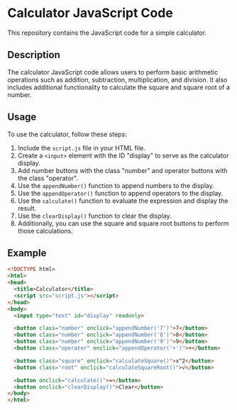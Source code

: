 # Calculator JavaScript Code

This repository contains the JavaScript code for a simple calculator.

## Description

The calculator JavaScript code allows users to perform basic arithmetic operations such as addition, subtraction, multiplication, and division. It also includes additional functionality to calculate the square and square root of a number.

## Usage

To use the calculator, follow these steps:

1. Include the `script.js` file in your HTML file.
2. Create a `<input>` element with the ID "display" to serve as the calculator display.
3. Add number buttons with the class "number" and operator buttons with the class "operator".
4. Use the `appendNumber()` function to append numbers to the display.
5. Use the `appendOperator()` function to append operators to the display.
6. Use the `calculate()` function to evaluate the expression and display the result.
7. Use the `clearDisplay()` function to clear the display.
8. Additionally, you can use the square and square root buttons to perform those calculations.

## Example

```html
<!DOCTYPE html>
<html>
<head>
  <title>Calculator</title>
  <script src="script.js"></script>
</head>
<body>
  <input type="text" id="display" readonly>

  <button class="number" onclick="appendNumber('7')">7</button>
  <button class="number" onclick="appendNumber('8')">8</button>
  <button class="number" onclick="appendNumber('9')">9</button>
  <button class="operator" onclick="appendOperator('+')">+</button>

  <button class="square" onclick="calculateSquare()">x^2</button>
  <button class="root" onclick="calculateSquareRoot()">√</button>

  <button onclick="calculate()">=</button>
  <button onclick="clearDisplay()">Clear</button>
</body>
</html>